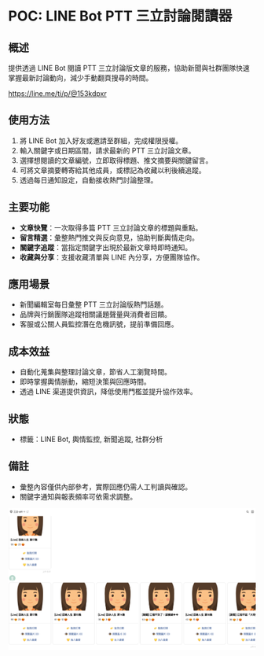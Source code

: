 # POC: LINE Bot PTT 三立討論閱讀器

## 概述
提供透過 LINE Bot 閱讀 PTT 三立討論版文章的服務，協助新聞與社群團隊快速掌握最新討論動向，減少手動翻頁搜尋的時間。



https://line.me/ti/p/@153kdpxr


## 使用方法
1. 將 LINE Bot 加入好友或邀請至群組，完成權限授權。
2. 輸入關鍵字或日期區間，請求最新的 PTT 三立討論文章。
3. 選擇想閱讀的文章編號，立即取得標題、推文摘要與關鍵留言。
4. 可將文章摘要轉寄給其他成員，或標記為收藏以利後續追蹤。
5. 透過每日通知設定，自動接收熱門討論整理。

## 主要功能
- **文章快覽**：一次取得多篇 PTT 三立討論文章的標題與重點。
- **留言精選**：彙整熱門推文與反向意見，協助判斷輿情走向。
- **關鍵字追蹤**：當指定關鍵字出現於最新文章時即時通知。
- **收藏與分享**：支援收藏清單與 LINE 內分享，方便團隊協作。

## 應用場景
- 新聞編輯室每日彙整 PTT 三立討論版熱門話題。
- 品牌與行銷團隊追蹤相關議題聲量與消費者回饋。
- 客服或公關人員監控潛在危機訊號，提前準備回應。



## 成本效益
- 自動化蒐集與整理討論文章，節省人工瀏覽時間。
- 即時掌握輿情脈動，縮短決策與回應時間。
- 透過 LINE 渠道提供資訊，降低使用門檻並提升協作效率。

## 狀態
- 標籤：LINE Bot, 輿情監控, 新聞追蹤, 社群分析

## 備註
- 彙整內容僅供內部參考，實際回應仍需人工判讀與確認。
- 關鍵字通知與報表頻率可依需求調整。


![alt text](image-2.png)